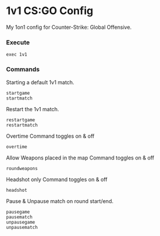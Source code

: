 
# 1v1 CS:GO Config
My 1on1 config for Counter-Strike: Global Offensive.

### Execute
```
exec 1v1
```
### Commands
Starting a default 1v1 match.
```
startgame
startmatch
```
Restart the 1v1 match.
```
restartgame
restartmatch
```
Overtime
Command toggles on & off
```
overtime
```
Allow Weapons placed in the map
Command toggles on & off
```
roundweapons
```

Headshot only
Command toggles on & off
```
headshot
```

Pause & Unpause match on round start/end.
```
pausegame
pausematch
unpausegame
unpausematch
```
